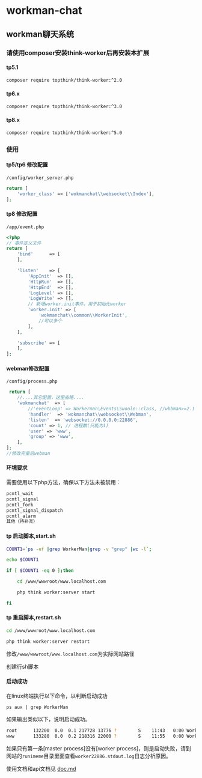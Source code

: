 # workman-chat

## workman聊天系统

### 请使用composer安装**think-worker**后再安装本扩展

#### tp5.1

```bash
composer require topthink/think-worker:^2.0
```

#### tp6.x

```bash
composer require topthink/think-worker:^3.0
```

#### tp8.x

```bash
composer require topthink/think-worker:^5.0
```

### 使用

#### tp5/tp6 修改配置

`/config/worker_server.php`

```php
return [
    'worker_class' => ['wokmanchat\\websocket\\Index'],
];
```

#### tp8 修改配置

`/app/event.php`

```php
<?php
// 事件定义文件
return [
    'bind'      => [
    ],

    'listen'    => [
        'AppInit'  => [],
        'HttpRun'  => [],
        'HttpEnd'  => [],
        'LogLevel' => [],
        'LogWrite' => [],
        // 新增worker.init事件，用于初始化worker
        'worker.init' => [
            'wokmanchat\\common\\WorkerInit',
            //可以多个
        ],
    ],

    'subscribe' => [
    ],
];
```

#### webman修改配置

`/config/process.php`

```php
 return [
    //....其它配置，这里省略....
    'wokmanchat'  => [
        //'eventLoop' => Workerman\Events\Swoole::class, //wbbman>=2.1 使用Swoole等事件驱动，支持协程
        'handler'  => 'wokmanchat\\websocket\\Webman',
        'listen'  => 'websocket://0.0.0.0:22886',
        'count' => 1, // 进程数(只能为1)
        'user' => 'www',
        'group' => 'www',
    ],
];
//修改完重启webman
```

#### 环境要求

需要使用以下php方法，确保以下方法未被禁用：

```bash
pcntl_wait
pcntl_signal
pcntl_fork
pcntl_signal_dispatch
pcntl_alarm
其他（待补充）
```

#### tp 启动脚本,start.sh

```bash
COUNT1=`ps -ef |grep WorkerMan|grep -v "grep" |wc -l`;

echo $COUNT1

if [ $COUNT1 -eq 0 ];then

    cd /www/wwwroot/www.localhost.com

    php think worker:server start

fi
```

#### tp 重启脚本,restart.sh

```bash
cd /www/wwwroot/www.localhost.com

php think worker:server restart
```

修改`/www/wwwroot/www.localhost.com`为实际网站路径

创建行sh脚本

#### 启动成功

在linux终端执行以下命令，以判断启动成功

`ps aux | grep WorkerMan`

如果输出类似以下，说明启动成功。

```bash
root      132200  0.0  0.1 217728 13776 ?        S    11:43   0:00 WorkerMan: master process  start_file=/www/wwwroot/www.localhost.com/think
www       133280  0.0  0.2 218316 22000 ?        S    11:55   0:00 WorkerMan: worker process  workmanchat websocket://0.0.0.0:22886
```

如果只有第一条[master process]没有[worker process]，则是启动失败，请到网站的`runimeme`目录里面查看`worker22886.stdout.log`日志分析原因。

使用文档和api文档见 [doc.md](doc.md)
